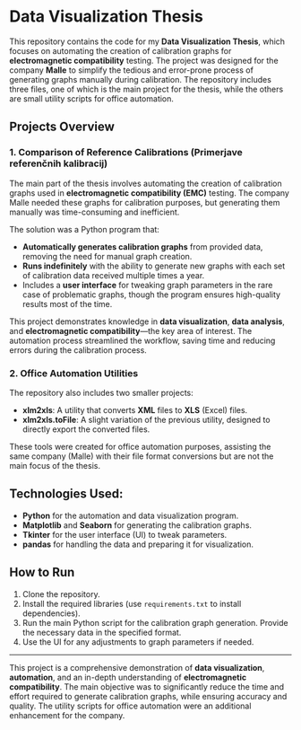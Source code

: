 # Data Visualization Thesis

This repository contains the code for my **Data Visualization Thesis**, which focuses on automating the creation of calibration graphs for **electromagnetic compatibility** testing. The project was designed for the company **Malle** to simplify the tedious and error-prone process of generating graphs manually during calibration. The repository includes three files, one of which is the main project for the thesis, while the others are small utility scripts for office automation.

## Projects Overview

### 1. **Comparison of Reference Calibrations (Primerjave referenčnih kalibracij)**

The main part of the thesis involves automating the creation of calibration graphs used in **electromagnetic compatibility (EMC)** testing. The company Malle needed these graphs for calibration purposes, but generating them manually was time-consuming and inefficient. 

The solution was a Python program that:
- **Automatically generates calibration graphs** from provided data, removing the need for manual graph creation.
- **Runs indefinitely** with the ability to generate new graphs with each set of calibration data received multiple times a year.
- Includes a **user interface** for tweaking graph parameters in the rare case of problematic graphs, though the program ensures high-quality results most of the time.

This project demonstrates knowledge in **data visualization**, **data analysis**, and **electromagnetic compatibility**—the key area of interest. The automation process streamlined the workflow, saving time and reducing errors during the calibration process.

### 2. **Office Automation Utilities**

The repository also includes two smaller projects:
- **xlm2xls**: A utility that converts **XML** files to **XLS** (Excel) files.
- **xlm2xls.toFile**: A slight variation of the previous utility, designed to directly export the converted files.

These tools were created for office automation purposes, assisting the same company (Malle) with their file format conversions but are not the main focus of the thesis.

## Technologies Used:
- **Python** for the automation and data visualization program.
- **Matplotlib** and **Seaborn** for generating the calibration graphs.
- **Tkinter** for the user interface (UI) to tweak parameters.
- **pandas** for handling the data and preparing it for visualization.

## How to Run

1. Clone the repository.
2. Install the required libraries (use `requirements.txt` to install dependencies).
3. Run the main Python script for the calibration graph generation. Provide the necessary data in the specified format.
4. Use the UI for any adjustments to graph parameters if needed.

---

This project is a comprehensive demonstration of **data visualization**, **automation**, and an in-depth understanding of **electromagnetic compatibility**. The main objective was to significantly reduce the time and effort required to generate calibration graphs, while ensuring accuracy and quality. The utility scripts for office automation were an additional enhancement for the company.
